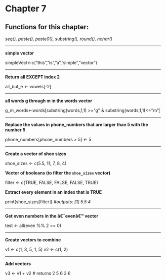 # Chapter 7
## Functions for this chapter:

*seq(), paste(), paste0(), substring(), round(), nchar()*

---

**simple vector**

simpleVect<-c(“this”,”is”,”a”,”simple”,”vector”)

---

**Return all EXCEPT index 2**

all_but_e <- vowels[-2]

---

**all words g through m in the words vector**

g_m_words<-words[substring(words,1,1) >="g" & substring(words,1,1)<="m"]

---

**Replace the values in phone_numbers that are larger than 5 with the number 5**

 phone_numbers[phone_numbers >
5] <- 5

---

**Create a vector of shoe sizes**

shoe_sizes <- c(5.5, 11, 7, 8, 4)

**Vector of booleans (to filter the `shoe_sizes` vector)**

filter <- c(TRUE, FALSE, FALSE, FALSE, TRUE)

**Extract every element in an index that is TRUE**

print(shoe_sizes[filter]) *#outputs: [1]  5.5 4*

---

**Get even numbers in the â€˜evenâ€™ vector**

test <- all(even %% 2 == 0)

---
**Create vectors to combine**

v1 <- c(1, 3, 5, 1, 5)
v2 <- c(1, 2)

---

**Add vectors**

v3 <- v1 + v2 # returns 2 5 6 3 6

